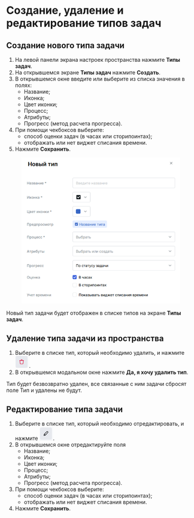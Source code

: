 # Создание, удаление и редактирование типов задач

## Создание нового типа задачи

1. На левой панели экрана настроек пространства нажмите **Типы задач**.
2. На открывшемся экране **Типы задач** нажмите **Создать**.
3. В открывшемся окне введите или выберите из списка значения в полях:
   * Название;
   * Иконка;
   * Цвет иконки;
   * Процесс;
   * Атрибуты;
   * Прогресс (метод расчета прогресса).
4. При помощи чекбоксов выберите:
   * способ оценки задач (в часах или сторипоинтах);
   * отображать или нет виджет списания времени.
5. Нажмите **Сохранить**.

<figure><img src="../../../../.gitbook/assets/изображение (4) (1) (1).png" alt=""><figcaption></figcaption></figure>

Новый тип задачи будет отображен в списке типов на экране **Типы задач**.

## Удаление типа задачи из пространства

1. Выберите в списке тип, который необходимо удалить, и нажмите <img src="../../../../.gitbook/assets/изображение (162) (1).png" alt="" data-size="line">.
2. В открывшемся модальном окне нажмите **Да, я хочу удалить тип**.

Тип будет безвозвратно удален, все связанные с ним задачи сбросят поле Тип и удалены не будут.

## Редактирование типа задачи

1. Выберите в списке тип, который необходимо отредактировать, и нажмите <img src="../../../../.gitbook/assets/изображение (128).png" alt="" data-size="line">.
2. В открывшемся окне отредактируйте поля
   * Название;
   * Иконка;
   * Цвет иконки;
   * Процесс;
   * Атрибуты;
   * Прогресс (метод расчета прогресса).
3. При помощи чекбоксов выберите:
   * способ оценки задач (в часах или сторипоинтах);
   * отображать или нет виджет списания времени.
4. Нажмите **Сохранить**.

